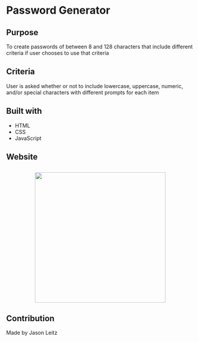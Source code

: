 # Password Generator

## Purpose
To create passwords of between 8 and 128 characters that include different criteria if user chooses to use that criteria 

## Criteria

User is asked whether or not to include lowercase, uppercase, numeric, and/or special characters with different prompts for each item

## Built with 
* HTML
* CSS
* JavaScript

## Website

##
<p align="center">
  <img src="./assets/images/portfolio-site.png" width="350"

</p>

## Contribution
Made by Jason Leitz